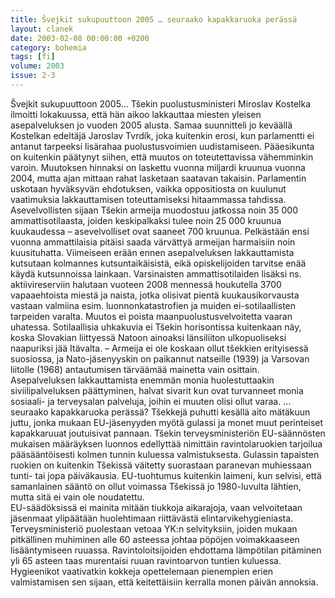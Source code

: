 ```yaml
---
title: Švejkit sukupuuttoon 2005 … seuraako kapakkaruoka perässä
layout: clanek
date: 2003-02-08 00:00:00 +0200
category: bohemia
tags: [fi]
volume: 2003
issue: 2-3
---
```

  
Švejkit sukupuuttoon 2005…
Tšekin puolustusministeri Miroslav Kostelka ilmoitti lokakuussa, että hän aikoo lakkauttaa miesten yleisen asepalveluksen jo vuoden 2005 alusta. Samaa suunnitteli jo keväällä Kostelkan edeltäjä Jaroslav Tvrdík, joka kuitenkin erosi, kun parlamentti ei antanut tarpeeksi lisärahaa puolustusvoimien uudistamiseen. Pääesikunta on kuitenkin päätynyt siihen, että muutos on toteutettavissa vähemminkin varoin. Muutoksen hinnaksi on laskettu vuonna miljardi kruunua vuonna 2004, mutta ajan mittaan rahat lasketaan saatavan takaisin. Parlamentin uskotaan hyväksyvän ehdotuksen, vaikka oppositiosta on kuulunut vaatimuksia lakkauttamisen toteuttamiseksi hitaammassa tahdissa. 
Asevelvollisten sijaan Tšekin armeija muodostuu jatkossa noin 35&nbsp;000 ammattisotilaasta, joiden keskipalkaksi tulee noin 25&nbsp;000 kruunua kuukaudessa – asevelvolliset ovat saaneet 700 kruunua. Pelkästään ensi vuonna ammattilaisia pitäisi saada värvättyä armeijan harmaisiin noin kuusituhatta. Viimeiseen erään ennen asepalveluksen lakkauttamista kutsutaan kolmannes kutsuntaikäisistä, eikä opiskelijoiden tarvitse enää käydä kutsunnoissa lainkaan. Varsinaisten ammattisotilaiden lisäksi ns. aktiivireserviin halutaan vuoteen 2008 mennessä houkutella 3700 vapaaehtoista miestä ja naista, jotka olisivat pientä kuukausikorvausta vastaan valmiina esim. luonnonkatastrofien ja muiden ei-sotilaallisten tarpeiden varalta. 
Muutos ei poista maanpuolustusvelvoitetta vaaran uhatessa. Sotilaallisia uhkakuvia ei Tšekin horisontissa kuitenkaan näy, koska Slovakian liittyessä Natoon ainoaksi länsiliiton ulkopuoliseksi naapuriksi jää Itävalta. – Armeija ei ole koskaan ollut tšekkien erityisessä suosiossa, ja Nato-jäsenyyskin on paikannut natseille (1939) ja Varsovan liitolle (1968) antautumisen tärväämää mainetta vain osittain. Asepalveluksen lakkauttamista enemmän monia huolestuttaakin siviilipalveluksen päättyminen, halvat sivarit kun ovat turvanneet monia sosiaali- ja terveysalan palveluja, joihin ei muuten olisi ollut varaa. 
… seuraako kapakkaruoka perässä?
Tšekkejä puhutti kesällä aito mätäkuun juttu, jonka mukaan EU-jäsenyyden myötä gulassi ja monet muut perinteiset kapakkaruuat joutuisivat pannaan. Tšekin terveysministeriön EU-säännösten mukaisen määräyksen luonnos edellyttää nimittäin ravintolaruokien tarjoilua pääsääntöisesti kolmen tunnin kuluessa valmistuksesta. Gulassin tapaisten ruokien on kuitenkin Tšekissä väitetty suorastaan paranevan muhiessaan tunti- tai jopa päiväkausia. EU-tuohtumus kuitenkin laimeni, kun selvisi, että samanlainen sääntö on ollut voimassa Tšekissä jo 1980-luvulta lähtien, mutta sitä ei vain ole noudatettu.  
EU-säädöksissä ei mainita mitään tiukkoja aikarajoja, vaan velvoitetaan jäsenmaat ylipäätään huolehtimaan riittävästä elintarvikehygieniasta. Terveysministeriö puolestaan vetoaa YK:n selvityksiin, joiden mukaan pitkällinen muhiminen alle 60 asteessa johtaa pöpöjen voimakkaaseen lisääntymiseen ruuassa. Ravintoloitsijoiden ehdottama lämpötilan pitäminen yli 65 asteen taas murentaisi ruuan ravintoarvon tuntien kuluessa. Hygieenikot vaativatkin kokkeja opettelemaan pienempien erien valmistamisen sen sijaan, että keitettäisiin kerralla monen päivän annoksia. 